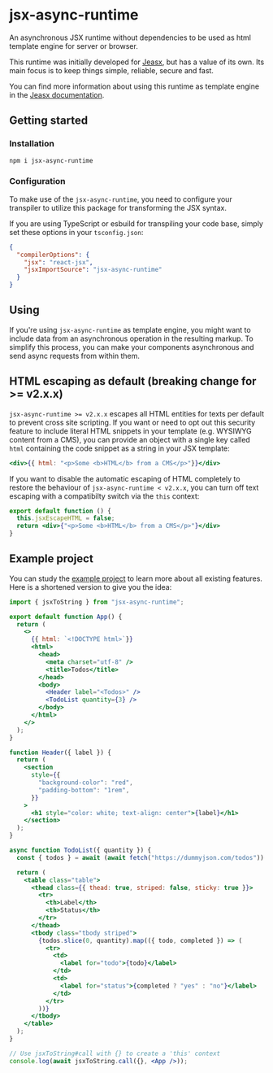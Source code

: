 # jsx-async-runtime

An asynchronous JSX runtime without dependencies to be used as html template engine for server or browser.

This runtime was initially developed for [Jeasx](https://www.jeasx.dev), but has a value of its own. Its main focus is to keep things simple, reliable, secure and fast.

You can find more information about using this runtime as template engine in the [Jeasx documentation](https://www.jeasx.dev/jsx).

## Getting started

### Installation

```bash
npm i jsx-async-runtime
```

### Configuration

To make use of the `jsx-async-runtime`, you need to configure your transpiler to utilize this package for transforming the JSX syntax.

If you are using TypeScript or esbuild for transpiling your code base, simply set these options in your `tsconfig.json`:

```json
{
  "compilerOptions": {
    "jsx": "react-jsx",
    "jsxImportSource": "jsx-async-runtime"
  }
}
```

## Using

If you're using `jsx-async-runtime` as template engine, you might want to include data from an asynchronous operation in the resulting markup. To simplify this process, you can make your components asynchronous and send async requests from within them.

## HTML escaping as default (breaking change for >= v2.x.x)

`jsx-async-runtime >= v2.x.x` escapes all HTML entities for texts per default to prevent cross site scripting. If you want or need to opt out this security feature to include literal HTML snippets in your template (e.g. WYSIWYG content from a CMS), you can provide an object with a single key called `html` containing the code snippet as a string in your JSX template:

```jsx
<div>{{ html: "<p>Some <b>HTML</b> from a CMS</p>"}}</div>
```

If you want to disable the automatic escaping of HTML completely to restore the behaviour of `jsx-async-runtime < v2.x.x`, you can turn off text escaping with a compatibilty switch via the `this` context:

```jsx
export default function () {
  this.jsxEscapeHTML = false;
  return <div>{"<p>Some <b>HTML</b> from a CMS</p>"}</div>
}
```

## Example project

You can study the [example project](https://github.com/jeasx/jsx-async-runtime/tree/main/example) to learn more about all existing features. Here is a shortened version to give you the idea:

```jsx
import { jsxToString } from "jsx-async-runtime";

export default function App() {
  return (
    <>
      {{ html: `<!DOCTYPE html>`}}
      <html>
        <head>
          <meta charset="utf-8" />
          <title>Todos</title>
        </head>
        <body>
          <Header label="<Todos>" />
          <TodoList quantity={3} />
        </body>
      </html>
    </>
  );
}

function Header({ label }) {
  return (
    <section
      style={{
        "background-color": "red",
        "padding-bottom": "1rem",
      }}
    >
      <h1 style="color: white; text-align: center">{label}</h1>
    </section>
  );
}

async function TodoList({ quantity }) {
  const { todos } = await (await fetch("https://dummyjson.com/todos")).json();

  return (
    <table class="table">
      <thead class={{ thead: true, striped: false, sticky: true }}>
        <tr>
          <th>Label</th>
          <th>Status</th>
        </tr>
      </thead>
      <tbody class="tbody striped">
        {todos.slice(0, quantity).map(({ todo, completed }) => (
          <tr>
            <td>
              <label for="todo">{todo}</label>
            </td>
            <td>
              <label for="status">{completed ? "yes" : "no"}</label>
            </td>
          </tr>
        ))}
      </tbody>
    </table>
  );
}

// Use jsxToString#call with {} to create a 'this' context
console.log(await jsxToString.call({}, <App />));
```
